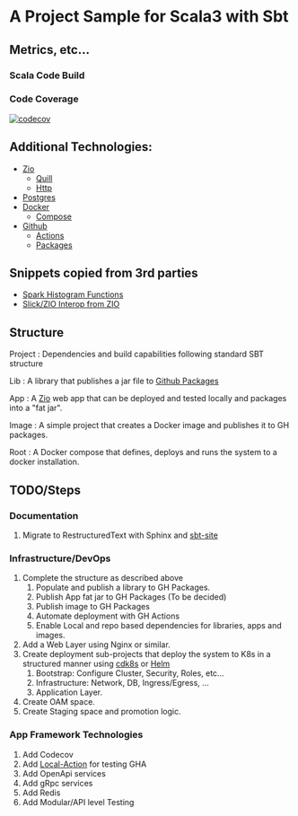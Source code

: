 # A Project Sample for Scala3 with Sbt

## Metrics, etc...

### Scala Code Build

<!-- ![Scala Build](https://github.com/Saldubatech/scala3-sample/.github/workflows/build-test.yml/badge.svg) -->

### Code Coverage

[![codecov](https://codecov.io/gh/Saldubatech/scala3-sample/graph/badge.svg?token=LXGTEWXA1T)](https://codecov.io/gh/Saldubatech/scala3-sample)


## Additional Technologies:

* [Zio](https://zio.dev/)
  * [Quill](https://zio.dev/zio-quill/getting-started/)
  * [Http](https://zio.dev/zio-http/)
* [Postgres](https://www.postgresql.org/)
* [Docker](https://www.docker.com/)
  * [Compose](https://docs.docker.com/compose/)
* [Github]()
  * [Actions](https://github.com/features/actions)
  * [Packages](https://github.com/features/packages)

## Snippets copied from 3rd parties

* [Spark Histogram Functions](https://github.com/LucaCanali/Miscellaneous/blob/master/Spark_Notes/Spark_DataFrame_Histograms.md)
* [Slick/ZIO Interop from ZIO](https://github.com/ScalaConsultants/zio-slick-interop)

## Structure

Project
: Dependencies and build capabilities following standard SBT structure

Lib
: A library that publishes a jar file to [Github Packages](https://github.com/features/packages)

App
: A [Zio](https://zio.dev/) web app that can be deployed and tested locally and packages into a "fat jar".

Image
: A simple project that creates a Docker image and publishes it to GH packages.

Root
: A Docker compose that defines, deploys and runs the system to a docker installation.

## TODO/Steps

### Documentation

1. Migrate to RestructuredText with Sphinx and [sbt-site](https://www.scala-sbt.org/sbt-site/index.html)

### Infrastructure/DevOps

1. Complete the structure as described above
   1. Populate and publish a library to GH Packages.
   2. Publish App fat jar to GH Packages (To be decided)
   3. Publish image to GH Packages
   4. Automate deployment with GH Actions
   5. Enable Local and repo based dependencies for libraries, apps and images.
2. Add a Web Layer using Nginx or similar.
3. Create deployment sub-projects that deploy the system to K8s in a structured manner using [cdk8s](https://cdk8s.io/) or [Helm](https://helm.sh/)
   1. Bootstrap: Configure Cluster, Security, Roles, etc...
   2. Infrastructure: Network, DB, Ingress/Egress, ...
   3. Application Layer.
4. Create OAM space.
5. Create Staging space and promotion logic.

### App Framework Technologies

1. Add Codecov
2. Add [Local-Action](https://github.com/github/local-action) for testing GHA
3. Add OpenApi services
4. Add gRpc services
5. Add Redis
6. Add Modular/API level Testing
